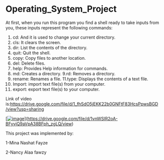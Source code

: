 # Operating_System_Project
At first, when you run this program you find a shell
ready to take inputs from you, these inputs represent
the following commands:
1. cd: And it is used to change your current
directory.
2. cls: It clears the screen.
3. dir: List the contents of the directory.
4. quit: Quit the shell.
5. copy: Copy files to another location.
6. del: Delete files.
7. help: Provides Help information for
commands.
8. md: Creates a directory.
9.rd: Removes a directory.
10. rename: Renames a file.
11.type: Displays the contents of a text file.
12. Import: import text file(s) from your
computer.
13. export: export text file(s) to your computer.

Link of video is:https://drive.google.com/file/d/1_fhSdO5jEKK22b0GNFtF83HcsPpwsBGD/view?usp=sharing

[[![image](https://user-images.githubusercontent.com/68238337/167273824-20aa60ac-7d45-4147-868c-981449f27ad3.png)](https://drive.google.com/file/d/1vnWSIR2oA-BFyvjQ9aVpA38BFph_zgLQ/view?usp=sharing)](https://drive.google.com/file/d/1vnWSIR2oA-BFyvjQ9aVpA38BFph_zgLQ/view)


This project was implemented by:

1-Mina Nashat Fayze

2-Nancy Alaa fawzy 








